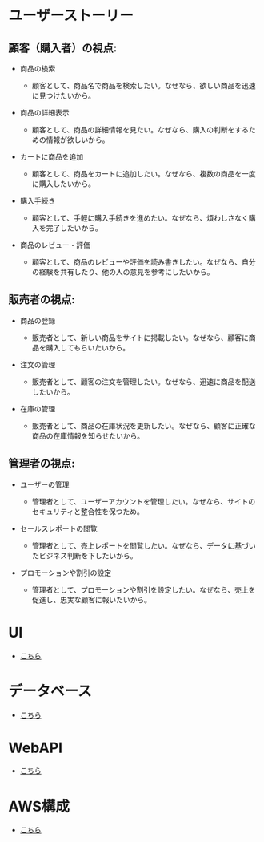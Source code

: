 # ユーザーストーリー
## 顧客（購入者）の視点:
  - 商品の検索
    - 顧客として、商品名で商品を検索したい。なぜなら、欲しい商品を迅速に見つけたいから。

  - 商品の詳細表示
    - 顧客として、商品の詳細情報を見たい。なぜなら、購入の判断をするための情報が欲しいから。

  - カートに商品を追加
    - 顧客として、商品をカートに追加したい。なぜなら、複数の商品を一度に購入したいから。

  - 購入手続き
    - 顧客として、手軽に購入手続きを進めたい。なぜなら、煩わしさなく購入を完了したいから。

  - 商品のレビュー・評価
    - 顧客として、商品のレビューや評価を読み書きしたい。なぜなら、自分の経験を共有したり、他の人の意見を参考にしたいから。

## 販売者の視点:
  - 商品の登録
    - 販売者として、新しい商品をサイトに掲載したい。なぜなら、顧客に商品を購入してもらいたいから。

  - 注文の管理
    - 販売者として、顧客の注文を管理したい。なぜなら、迅速に商品を配送したいから。

  - 在庫の管理
    - 販売者として、商品の在庫状況を更新したい。なぜなら、顧客に正確な商品の在庫情報を知らせたいから。

## 管理者の視点:
  - ユーザーの管理
    - 管理者として、ユーザーアカウントを管理したい。なぜなら、サイトのセキュリティと整合性を保つため。

  - セールスレポートの閲覧
    - 管理者として、売上レポートを閲覧したい。なぜなら、データに基づいたビジネス判断を下したいから。

  - プロモーションや割引の設定
    - 管理者として、プロモーションや割引を設定したい。なぜなら、売上を促進し、忠実な顧客に報いたいから。

# UI
  - [こちら](https://www.figma.com/file/xdUkM9IFrJP74RStwJQC4u/tech10?type=design&node-id=0%3A1&mode=design&t=WbtE1TfzUkLiFEmS-1)

# データベース
  - [こちら](./sub/db.md)

# WebAPI
  - [こちら](./sub/webapi.yaml)

# AWS構成
  - [こちら](./sub/aws.drawio)
